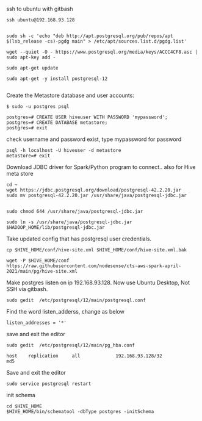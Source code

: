 ssh to ubuntu with gitbash

```
ssh ubuntu@192.168.93.128
```


```

sudo sh -c 'echo "deb http://apt.postgresql.org/pub/repos/apt $(lsb_release -cs)-pgdg main" > /etc/apt/sources.list.d/pgdg.list'

wget --quiet -O - https://www.postgresql.org/media/keys/ACCC4CF8.asc | sudo apt-key add -

sudo apt-get update

sudo apt-get -y install postgresql-12


```

Create the Metastore database and user accounts:

```
$ sudo -u postgres psql

postgres=# CREATE USER hiveuser WITH PASSWORD 'mypassword';
postgres=# CREATE DATABASE metastore;
postgres=# exit

```

check username and password exist, type mypassword for password

```
psql -h localhost -U hiveuser -d metastore
metastore=# exit
```


Download JDBC driver for Spark/Python program to connect.. also for Hive meta store

```
cd ~
wget https://jdbc.postgresql.org/download/postgresql-42.2.20.jar
sudo mv postgresql-42.2.20.jar /usr/share/java/postgresql-jdbc.jar


sudo chmod 644 /usr/share/java/postgresql-jdbc.jar

sudo ln -s /usr/share/java/postgresql-jdbc.jar $HADOOP_HOME/lib/postgresql-jdbc.jar
```

Take updated config that has postgresql user credentials.

```
cp $HIVE_HOME/conf/hive-site.xml $HIVE_HOME/conf/hive-site.xml.bak

wget -P $HIVE_HOME/conf https://raw.githubusercontent.com/nodesense/cts-aws-spark-april-2021/main/pg/hive-site.xml

```

Make postgres listen on ip 192.168.93.128. 
Now use Ubuntu Desktop, Not SSH via gitbash.

```
sudo gedit  /etc/postgresql/12/main/postgresql.conf
```

Find the word listen_adderss, change as below

```
listen_addresses = '*'
```

save and exit the editor


```
sudo gedit  /etc/postgresql/12/main/pg_hba.conf 
```

```
host    replication     all             192.168.93.128/32            md5
```

Save and exit the editor

```
sudo service postgresql restart
```



init schema

```
cd $HIVE_HOME
$HIVE_HOME/bin/schematool -dbType postgres -initSchema
```
